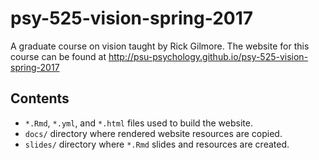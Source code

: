 # psy-525-vision-spring-2017

A graduate course on vision taught by Rick Gilmore.
The website for this course can be found at <http://psu-psychology.github.io/psy-525-vision-spring-2017>

## Contents

- `*.Rmd`, `*.yml`, and `*.html` files used to build the website.
- `docs/` directory where rendered website resources are copied.
- `slides/` directory where `*.Rmd` slides and resources are created.


